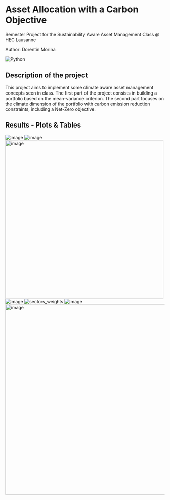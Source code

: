 # Asset Allocation with a Carbon Objective

Semester Project for the Sustainability Aware Asset Management Class @ HEC Lausanne

Author: Dorentin Morina

![Python](https://img.shields.io/badge/python-3670A0?style=for-the-badge&logo=python&logoColor=ffdd54)
## Description of the project
This project aims to implement some climate aware asset management concepts seen in class. The first part of the project consists in building a portfolio based on the mean-variance
criterion. The second part focuses on the climate dimension of the portfolio with carbon emission reduction constraints, including a Net-Zero objective.

## Results - Plots & Tables
![image](https://github.com/mdorentin/SAAM/assets/72168825/75f89c4e-945b-4b86-be37-27aad5146c4f)
![image](https://github.com/mdorentin/SAAM/assets/72168825/ca7295fa-f271-4c75-9326-ec9313317e58)
<img src="https://github.com/mdorentin/SAAM/assets/72168825/1cd66c02-a438-4b82-9e6b-4449548252ee" alt="image" width="500"/>
![image](https://github.com/mdorentin/SAAM/assets/72168825/9222a480-5b9d-407b-9a87-da57958556e8)
![sectors_weights](https://github.com/mdorentin/SAAM/assets/72168825/e57d11ec-96e0-461d-b224-c4ea6462c7b0)
![image](https://github.com/mdorentin/SAAM/assets/72168825/417e7be6-2605-4f73-b566-b3327e645a7f)
<img src="https://github.com/mdorentin/SAAM/assets/72168825/524d8b80-a418-43ee-ad70-d5880e42eeee" alt="image" width="600"/>



